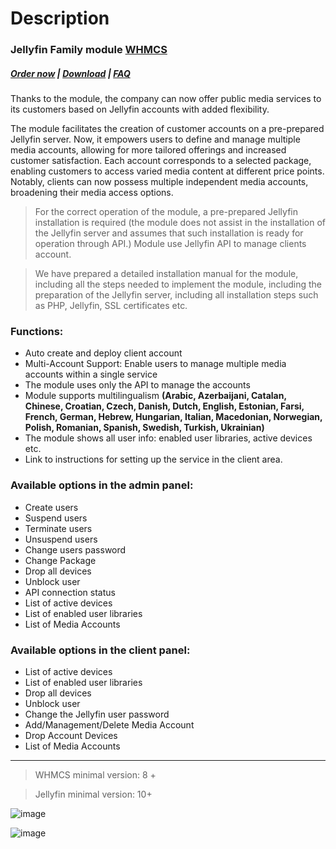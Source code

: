 # Description

### Jellyfin Family module **[WHMCS](https://puqcloud.com/link.php?id=77)** 

#####  [Order now](https://puqcloud.com/whmcs-module-jellyfin-family.php) | [Download](https://download.puqcloud.com/WHMCS/servers/PUQ_WHMCS-Jellyfin-Family/) | [FAQ](https://faq.puqcloud.com/)

Thanks to the module, the company can now offer public media services to its customers based on Jellyfin accounts with added flexibility.  
  
The module facilitates the creation of customer accounts on a pre-prepared Jellyfin server. Now, it empowers users to define and manage multiple media accounts, allowing for more tailored offerings and increased customer satisfaction. Each account corresponds to a selected package, enabling customers to access varied media content at different price points. Notably, clients can now possess multiple independent media accounts, broadening their media access options.

>For the correct operation of the module, a pre-prepared Jellyfin installation is required (the module does not assist in the installation of the Jellyfin server and assumes that such installation is ready for operation through API.) Module use Jellyfin API to manage clients account.

>We have prepared a detailed installation manual for the module, including all the steps needed to implement the module, including the preparation of the Jellyfin server, including all installation steps such as PHP, Jellyfin, SSL certificates etc.

### Functions:

- Auto create and deploy client account
- Multi-Account Support: Enable users to manage multiple media accounts within a single service
- The module uses only the API to manage the accounts
- Module supports multilingualism **(Arabic, Azerbaijani, Catalan, Chinese, Croatian, Czech, Danish, Dutch, English, Estonian, Farsi, French, German, Hebrew, Hungarian, Italian, Macedonian, Norwegian, Polish, Romanian, Spanish, Swedish, Turkish, Ukrainian)**
- The module shows all user info: enabled user libraries, active devices etc.
- Link to instructions for setting up the service in the client area.

### Available options in the admin panel:

- Create users
- Suspend users
- Terminate users
- Unsuspend users
- Change users password
- Change Package
- Drop all devices
- Unblock user
- API connection status
- List of active devices
- List of enabled user libraries
- List of Media Accounts

### Available options in the client panel:

- List of active devices
- List of enabled user libraries
- Drop all devices
- Unblock user
- Change the Jellyfin user password
- Add/Management/Delete Media Account
- Drop Account Devices
- List of Media Accounts

- - - - - -

>WHMCS minimal version: 8 +

>Jellyfin minimal version: 10+

![image](https://github.com/user-attachments/assets/07a68c76-8c71-4da8-aa17-0a72edbad244)

![image](https://github.com/PUQ-sp-z-o-o/WHMCS-Module-Jellyfin-Family/assets/81689153/271789ef-e93e-4984-8762-a176a74578f9)

